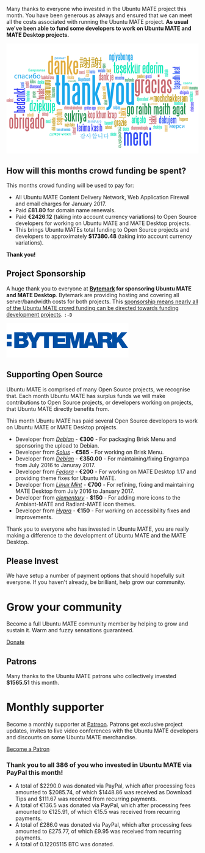 <!--
.. title: Ubuntu MATE January 2017 supporters
.. slug: ubuntu-mate-january-2017-supporters
.. date: 2017-02-10 18:00:00 UTC
.. tags: Ubuntu,MATE,community,donate
.. link:
.. description: Community members who supported Ubuntu MATE this month.
.. type: text
.. author: Martin Wimpress
-->

Many thanks to everyone who invested in the Ubuntu MATE project this
month. You have been generous as always and ensured that we can meet
all the costs associated with running the Ubuntu MATE project. **As
usual we've been able to fund some developers to work on Ubuntu MATE
and MATE Desktop projects.**

<div align="center">
<img src="/gallery/blog/thankyou.png" alt="Thank you!" title="Thank You!"/>
</div>

## How will this months crowd funding be spent?

This months crowd funding will be used to pay for:

  * All Ubuntu MATE Content Delivery Network, Web Application Firewall and email charges for January 2017.
  * Paid **&pound;81.80** for domain name renewals.
  * Paid **&euro;2426.12** (taking into account currency variations) to Open Source developers for working on Ubuntu MATE and MATE Desktop projects.
  * This brings Ubuntu MATEs total funding to Open Source projects and developers to approximately **$17380.48** (taking into account currency variations).

**Thank you!**

## Project Sponsorship

A huge thank you to everyone at
**[Bytemark](https://www.bytemark.co.uk/r/ubuntu-mate/) for
sponsoring Ubuntu MATE and MATE Desktop**. Bytemark are providing hosting
and covering all server/bandwidth costs for both projects. This
[sponsorship means nearly all of the Ubuntu MATE crowd
funding can be directed towards funding development
projects](https://ubuntu-mate.org/blog/bytemark-sponsor-ubuntu-mate/).
`:-D`

<div class="well bs-component">
      <a href="http://www.bytemark.co.uk/r/ubuntu-mate/"><img class="centered" src="/images/sponsors/bytemark.png" alt="Bytemark" /></a>
</div>

## Supporting Open Source

Ubuntu MATE is comprised of many Open Source projects, we recognise
that. Each month Ubuntu MATE has surplus funds we will make
contributions to Open Source projects, or developers working on
projects, that Ubuntu MATE directly benefits from.

This month Ubuntu MATE has paid several Open Source developers to work
on Ubuntu MATE or MATE Desktop projects.

  * Developer from *[Debian](https://www.debian.org/)* - **&euro;300** - For packaging Brisk Menu and sponsoring the upload to Debian.
  * Developer from *[Solus](https://solus-project.com/)* - **&euro;585** - For working on Brisk Menu.
  * Developer from *[Debian](https://www.debian.org/)* - **&euro;350.00** - For maintaining/fixing Engrampa from July 2016 to Januray 2017.
  * Developer from *[Fedora](https://getfedora.org/)* - **&euro;200** - For working on MATE Desktop 1.17 and providing theme fixes for Ubuntu MATE.
  * Developer from *[Linux Mint](https://www.linuxmint.com/)* - **&euro;700** - For refining, fixing and maintaining MATE Desktop from July 2016 to January 2017.
  * Developer from *[elementary](https://elementary.io)* - **$150** - For adding more icons to the Ambiant-MATE and Radiant-MATE icon themes.
  * Developer from *[Hypra](http://hypra.fr/-Home-17-.html?lang=en)* - **&euro;150** - For working on accessibility fixes and improvements.

Thank you to everyone who has invested in Ubuntu MATE, you are really
making a difference to the development of Ubuntu MATE and the MATE
Desktop.

## Please Invest

We have setup a number of payment options that should hopefully suit
everyone. If you haven't already, be brilliant, help grow our
community.

<div class="bs-component">
    <div class="jumbotron">
        <h1>Grow your community</h1>
        <p>Become a full Ubuntu MATE community member by helping to grow and
        sustain it. Warm and fuzzy sensations guaranteed.</p>
        <a href="/donate/" class="btn btn-primary btn-lg">Donate</a>
        </p>
    </div>
</div>

## Patrons

Many thanks to the Ubuntu MATE patrons who collectively invested **$1565.51** this month.

<div class="bs-component">
    <div class="jumbotron">
        <h1>Monthly supporter</h1>
        <p>Become a monthly supporter at <a href="http://www.patreon.com/ubuntu_mate">Patreon</a>.
        Patrons get exclusive project updates, invites to live video conferences with the Ubuntu
        MATE developers and discounts on some Ubuntu MATE merchandise.</p>
        <a href="http://www.patreon.com/ubuntu_mate" class="btn btn-primary btn-lg">Become a Patron</a>
        </p>
    </div>
</div>

<h3>Thank you to all 386 of you who invested in Ubuntu MATE via PayPal this month!</h3>

  * A total of $2290.0 was donated via PayPal, which after processing fees amounted to $2085.74, of which $1448.86 was received as Download Tips and $111.67 was received from recurring payments.
  * A total of &euro;136.5 was donated via PayPal, which after processing fees amounted to &euro;125.91, of which &euro;15.5 was received from recurring payments.
  * A total of &pound;286.0 was donated via PayPal, which after processing fees amounted to &pound;275.77, of which &pound;9.95 was received from recurring payments.
  * A total of 0.12205115 BTC was donated.